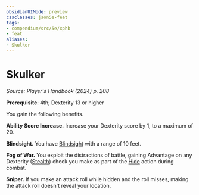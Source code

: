 ```yaml
---
obsidianUIMode: preview
cssclasses: json5e-feat
tags:
- compendium/src/5e/xphb
- feat
aliases:
- Skulker
---
```

# Skulker
*Source: Player's Handbook (2024) p. 208*  

**Prerequisite**: 4th; Dexterity 13 or higher

You gain the following benefits.

**Ability Score Increase.** Increase your Dexterity score by 1, to a maximum of 20.

**Blindsight.** You have [Blindsight](senses.md#Blindsight) with a range of 10 feet.

**Fog of War.** You exploit the distractions of battle, gaining Advantage on any Dexterity ([Stealth](skills.md#Stealth)) check you make as part of the [Hide](actions.md#Hide) action during combat.

**Sniper.** If you make an attack roll while hidden and the roll misses, making the attack roll doesn't reveal your location.